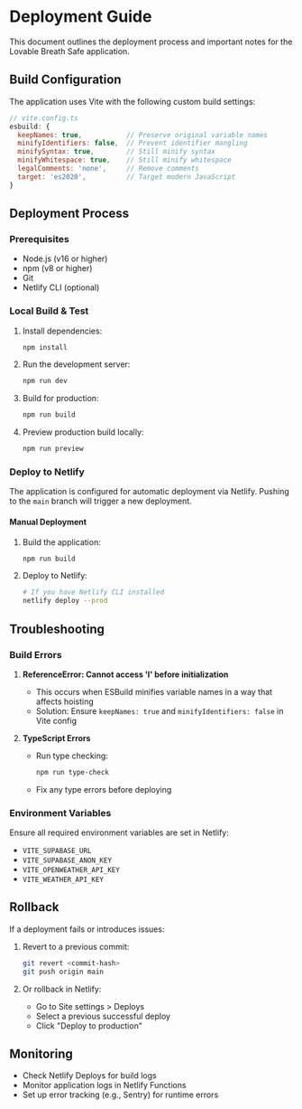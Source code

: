 # Deployment Guide

This document outlines the deployment process and important notes for the Lovable Breath Safe application.

## Build Configuration

The application uses Vite with the following custom build settings:

```javascript
// vite.config.ts
esbuild: {
  keepNames: true,           // Preserve original variable names
  minifyIdentifiers: false,  // Prevent identifier mangling
  minifySyntax: true,        // Still minify syntax
  minifyWhitespace: true,    // Still minify whitespace
  legalComments: 'none',     // Remove comments
  target: 'es2020',          // Target modern JavaScript
}
```

## Deployment Process

### Prerequisites
- Node.js (v16 or higher)
- npm (v8 or higher)
- Git
- Netlify CLI (optional)

### Local Build & Test

1. Install dependencies:
   ```bash
   npm install
   ```

2. Run the development server:
   ```bash
   npm run dev
   ```

3. Build for production:
   ```bash
   npm run build
   ```

4. Preview production build locally:
   ```bash
   npm run preview
   ```

### Deploy to Netlify

The application is configured for automatic deployment via Netlify. Pushing to the `main` branch will trigger a new deployment.

#### Manual Deployment

1. Build the application:
   ```bash
   npm run build
   ```

2. Deploy to Netlify:
   ```bash
   # If you have Netlify CLI installed
   netlify deploy --prod
   ```

## Troubleshooting

### Build Errors

1. **ReferenceError: Cannot access 'l' before initialization**
   - This occurs when ESBuild minifies variable names in a way that affects hoisting
   - Solution: Ensure `keepNames: true` and `minifyIdentifiers: false` in Vite config

2. **TypeScript Errors**
   - Run type checking:
     ```bash
     npm run type-check
     ```
   - Fix any type errors before deploying

### Environment Variables

Ensure all required environment variables are set in Netlify:
- `VITE_SUPABASE_URL`
- `VITE_SUPABASE_ANON_KEY`
- `VITE_OPENWEATHER_API_KEY`
- `VITE_WEATHER_API_KEY`

## Rollback

If a deployment fails or introduces issues:

1. Revert to a previous commit:
   ```bash
   git revert <commit-hash>
   git push origin main
   ```

2. Or rollback in Netlify:
   - Go to Site settings > Deploys
   - Select a previous successful deploy
   - Click "Deploy to production"

## Monitoring

- Check Netlify Deploys for build logs
- Monitor application logs in Netlify Functions
- Set up error tracking (e.g., Sentry) for runtime errors
